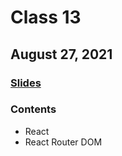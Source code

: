 # Class 13

## August 27, 2021

### [Slides](./slides/jsd-class-react.pdf)

### Contents

- React
- React Router DOM
